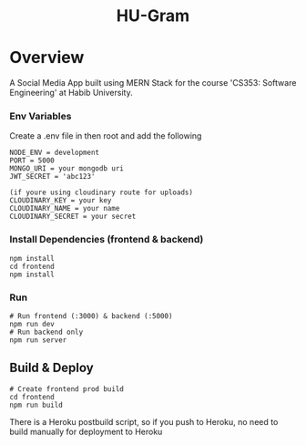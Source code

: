 <h1 align="center"> HU-Gram </h1>

# Overview

A Social Media App built using MERN Stack for the course 'CS353: Software Engineering' at Habib University.

### Env Variables

Create a .env file in then root and add the following

```
NODE_ENV = development
PORT = 5000
MONGO_URI = your mongodb uri
JWT_SECRET = 'abc123'

(if youre using cloudinary route for uploads)
CLOUDINARY_KEY = your key
CLOUDINARY_NAME = your name
CLOUDINARY_SECRET = your secret
```

### Install Dependencies (frontend & backend)

```
npm install
cd frontend
npm install
```

### Run

```
# Run frontend (:3000) & backend (:5000)
npm run dev
# Run backend only
npm run server
```

## Build & Deploy

```
# Create frontend prod build
cd frontend
npm run build
```

There is a Heroku postbuild script, so if you push to Heroku, no need to build manually for deployment to Heroku
